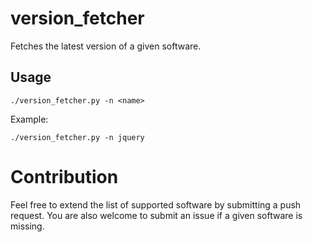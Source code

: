 # version_fetcher
Fetches the latest version of a given software.

## Usage

```
./version_fetcher.py -n <name>
```

Example:

```
./version_fetcher.py -n jquery
```

# Contribution
Feel free to extend the list of supported software by submitting a push request.
You are also welcome to submit an issue if a given software is missing.